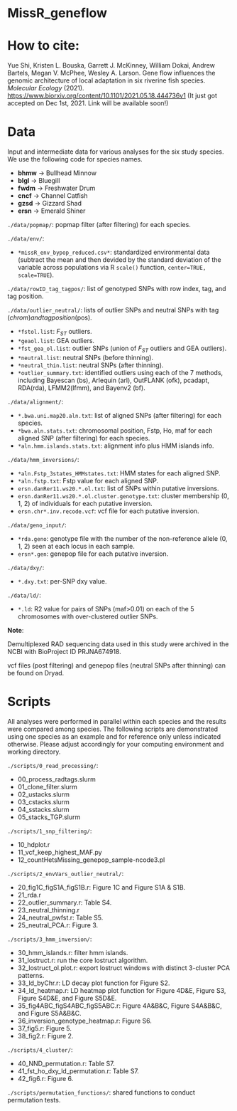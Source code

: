 # MissR_geneflow
 
# How to cite:
Yue Shi, Kristen L. Bouska, Garrett J. McKinney, William Dokai, Andrew Bartels, Megan V. McPhee, Wesley A. Larson. Gene flow influences the genomic architecture of local adaptation in six riverine fish species. *Molecular Ecology* (2021). https://www.biorxiv.org/content/10.1101/2021.05.18.444736v1 (It just got accepted on Dec 1st, 2021. Link will be available soon!)

# Data

Input and intermediate data for various analyses for the six study species. We use the following code for species names.

  - **bhmw** -> Bullhead Minnow
  - **blgl** -> Bluegill
  - **fwdm** -> Freshwater Drum
  - **cncf** -> Channel Catfish
  - **gzsd** -> Gizzard Shad
  - **ersn** -> Emerald Shiner

`./data/popmap/`: popmap filter (after filtering) for each species.

`./data/env/`: 
  - `*missR_env_bypop_reduced.csv*`: standardized environmental data (subtract the mean and then devided by the standard deviation of the variable across populations via R `scale()` function, `center=TRUE, scale=TRUE`).
  
`./data/rowID_tag_tagpos/`: list of genotyped SNPs with row index, tag, and tag position. 

`./data/outlier_neutral/`: lists of outlier SNPs and neutral SNPs with tag ($chrom) and tag position ($pos).
  - `*fstol.list`: *F<sub>ST</sub>* outliers.
  - `*geaol.list`: GEA outliers.
  - `*fst_gea_ol.list`: outlier SNPs (union of *F<sub>ST</sub>* outliers and GEA outliers).
  - `*neutral.list`: neutral SNPs (before thinning).
  - `*neutral_thin.list`: neutral SNPs (after thinning).
  - `*outlier_summary.txt`: identified outliers using each of the 7 methods, including Bayescan (bs), Arlequin (arl), OutFLANK (ofk), pcadapt, RDA(rda), LFMM2(lfmm), and Bayenv2 (bf).  

`./data/alignment/`: 
  - `*.bwa.uni.map20.aln.txt`: list of aligned SNPs (after filtering) for each species.
  - `*bwa.aln.stats.txt`: chromosomal position, Fstp, Ho, maf for each aligned SNP (after filtering) for each species.
  - `*aln.hmm.islands.stats.txt`: alignment info plus HMM islands info.

`./data/hmm_inversions/`: 
 - `*aln.Fstp_3states_HMMstates.txt`: HMM states for each aligned SNP.
- `*aln.fstp.txt`: Fstp value for each aligned SNP. 
 - `ersn.danRer11.ws20.*.ol.txt`: list of SNPs within putative inversions.
 - `ersn.danRer11.ws20.*.ol.cluster.genotype.txt`: cluster membership (0, 1, 2) of individuals for each putative inversion. 
 - `ersn.chr*.inv.recode.vcf`: vcf file for each putative inversion.
 
`./data/geno_input/`:
 - `*rda.geno`: genotype file with the number of the non-reference allele (0, 1, 2) seen at each locus in each sample. 
 - `ersn*.gen`: genepop file for each putative inversion.

 
`./data/dxy/`:
 - `*.dxy.txt`: per-SNP dxy value. 

`./data/ld/`:
 - `*.ld`: R2 value for pairs of SNPs (maf>0.01) on each of the 5 chromosomes with over-clustered outlier SNPs. 


**Note**:

Demultiplexed RAD sequencing data used in this study were archived in the NCBI with BioProject ID PRJNA674918.

vcf files (post filtering) and genepop files (neutral SNPs after thinning) can be found on Dryad.

# Scripts

All analyses were performed in parallel within each species and the results were compared among species. The following scripts are demonstrated using one species as an example and for reference only unless indicated otherwise. Please adjust accordingly for your computing environment and working directory. 

`./scripts/0_read_processing/`: 
 - 00_process_radtags.slurm
 - 01_clone_filter.slurm
 - 02_ustacks.slurm
 - 03_cstacks.slurm
 - 04_sstacks.slurm
 - 05_stacks_TGP.slurm
 
`./scripts/1_snp_filtering/`:
 - 10_hdplot.r
 - 11_vcf_keep_highest_MAF.py
 - 12_countHetsMissing_genepop_sample-ncode3.pl
 
 
`./scripts/2_envVars_outlier_neutral/`:
 - 20_fig1C_figS1A_figS1B.r: Figure 1C and Figure S1A & S1B.
 - 21_rda.r
 - 22_outlier_summary.r: Table S4.
 - 23_neutral_thinning.r
 - 24_neutral_pwfst.r: Table S5.
 - 25_neutral_PCA.r: Figure 3.
 
 
`./scripts/3_hmm_inversion/`:
 - 30_hmm_islands.r: filter hmm islands.
 - 31_lostruct.r: run the core lostruct algorithm.
 - 32_lostruct_ol.plot.r: export lostruct windows with distinct 3-cluster PCA patterns. 
 - 33_ld_byChr.r: LD decay plot function for Figure S2. 
 - 34_ld_heatmap.r: LD heatmap plot function for Figure 4D&E, Figure S3, Figure S4D&E, and Figure S5D&E.
 - 35_fig4ABC_figS4ABC_figS5ABC.r: Figure 4A&B&C, Figure S4A&B&C, and Figure S5A&B&C.
 - 36_inversion_genotype_heatmap.r: Figure S6. 
 - 37_fig5.r: Figure 5. 
 - 38_fig2.r: Figure 2. 
 
`./scripts/4_cluster/`:
 - 40_NND_permutation.r: Table S7.
 - 41_fst_ho_dxy_ld_permutation.r: Table S7. 
 - 42_fig6.r: Figure 6. 
  
`./scripts/permutation_functions/`: shared functions to conduct permutation tests. 
  


 



